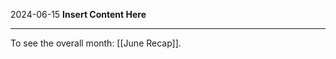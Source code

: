 2024-06-15
__Insert Content Here__
_______________________
To see the overall month: [[June Recap]].